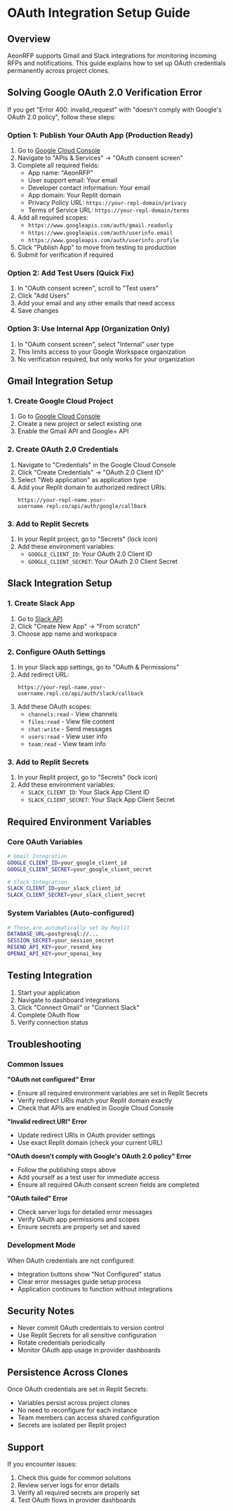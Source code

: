 
# OAuth Integration Setup Guide

## Overview
AeonRFP supports Gmail and Slack integrations for monitoring incoming RFPs and notifications. This guide explains how to set up OAuth credentials permanently across project clones.

## Solving Google OAuth 2.0 Verification Error

If you get "Error 400: invalid_request" with "doesn't comply with Google's OAuth 2.0 policy", follow these steps:

### Option 1: Publish Your OAuth App (Production Ready)
1. Go to [Google Cloud Console](https://console.cloud.google.com/)
2. Navigate to "APIs & Services" → "OAuth consent screen"
3. Complete all required fields:
   - App name: "AeonRFP"
   - User support email: Your email
   - Developer contact information: Your email
   - App domain: Your Replit domain
   - Privacy Policy URL: `https://your-repl-domain/privacy`
   - Terms of Service URL: `https://your-repl-domain/terms`
4. Add all required scopes:
   - `https://www.googleapis.com/auth/gmail.readonly`
   - `https://www.googleapis.com/auth/userinfo.email`
   - `https://www.googleapis.com/auth/userinfo.profile`
5. Click "Publish App" to move from testing to production
6. Submit for verification if required

### Option 2: Add Test Users (Quick Fix)
1. In "OAuth consent screen", scroll to "Test users"
2. Click "Add Users"
3. Add your email and any other emails that need access
4. Save changes

### Option 3: Use Internal App (Organization Only)
1. In "OAuth consent screen", select "Internal" user type
2. This limits access to your Google Workspace organization
3. No verification required, but only works for your organization

## Gmail Integration Setup

### 1. Create Google Cloud Project
1. Go to [Google Cloud Console](https://console.cloud.google.com/)
2. Create a new project or select existing one
3. Enable the Gmail API and Google+ API

### 2. Create OAuth 2.0 Credentials
1. Navigate to "Credentials" in the Google Cloud Console
2. Click "Create Credentials" → "OAuth 2.0 Client ID"
3. Select "Web application" as application type
4. Add your Replit domain to authorized redirect URIs:
   ```
   https://your-repl-name.your-username.repl.co/api/auth/google/callback
   ```

### 3. Add to Replit Secrets
1. In your Replit project, go to "Secrets" (lock icon)
2. Add these environment variables:
   - `GOOGLE_CLIENT_ID`: Your OAuth 2.0 Client ID
   - `GOOGLE_CLIENT_SECRET`: Your OAuth 2.0 Client Secret

## Slack Integration Setup

### 1. Create Slack App
1. Go to [Slack API](https://api.slack.com/apps)
2. Click "Create New App" → "From scratch"
3. Choose app name and workspace

### 2. Configure OAuth Settings
1. In your Slack app settings, go to "OAuth & Permissions"
2. Add redirect URL:
   ```
   https://your-repl-name.your-username.repl.co/api/auth/slack/callback
   ```
3. Add these OAuth scopes:
   - `channels:read` - View channels
   - `files:read` - View file content
   - `chat:write` - Send messages
   - `users:read` - View user info
   - `team:read` - View team info

### 3. Add to Replit Secrets
1. In your Replit project, go to "Secrets" (lock icon)
2. Add these environment variables:
   - `SLACK_CLIENT_ID`: Your Slack App Client ID
   - `SLACK_CLIENT_SECRET`: Your Slack App Client Secret

## Required Environment Variables

### Core OAuth Variables
```bash
# Gmail Integration
GOOGLE_CLIENT_ID=your_google_client_id
GOOGLE_CLIENT_SECRET=your_google_client_secret

# Slack Integration  
SLACK_CLIENT_ID=your_slack_client_id
SLACK_CLIENT_SECRET=your_slack_client_secret
```

### System Variables (Auto-configured)
```bash
# These are automatically set by Replit
DATABASE_URL=postgresql://...
SESSION_SECRET=your_session_secret
RESEND_API_KEY=your_resend_key
OPENAI_API_KEY=your_openai_key
```

## Testing Integration

1. Start your application
2. Navigate to dashboard integrations
3. Click "Connect Gmail" or "Connect Slack"
4. Complete OAuth flow
5. Verify connection status

## Troubleshooting

### Common Issues

**"OAuth not configured" Error**
- Ensure all required environment variables are set in Replit Secrets
- Verify redirect URIs match your Replit domain exactly
- Check that APIs are enabled in Google Cloud Console

**"Invalid redirect URI" Error**
- Update redirect URIs in OAuth provider settings
- Use exact Replit domain (check your current URL)

**"OAuth doesn't comply with Google's OAuth 2.0 policy" Error**
- Follow the publishing steps above
- Add yourself as a test user for immediate access
- Ensure all required OAuth consent screen fields are completed

**"OAuth failed" Error**
- Check server logs for detailed error messages
- Verify OAuth app permissions and scopes
- Ensure secrets are properly set and saved

### Development Mode

When OAuth credentials are not configured:
- Integration buttons show "Not Configured" status
- Clear error messages guide setup process
- Application continues to function without integrations

## Security Notes

- Never commit OAuth credentials to version control
- Use Replit Secrets for all sensitive configuration
- Rotate credentials periodically
- Monitor OAuth app usage in provider dashboards

## Persistence Across Clones

Once OAuth credentials are set in Replit Secrets:
- Variables persist across project clones
- No need to reconfigure for each instance
- Team members can access shared configuration
- Secrets are isolated per Replit project

## Support

If you encounter issues:
1. Check this guide for common solutions
2. Review server logs for error details
3. Verify all required secrets are properly set
4. Test OAuth flows in provider dashboards
